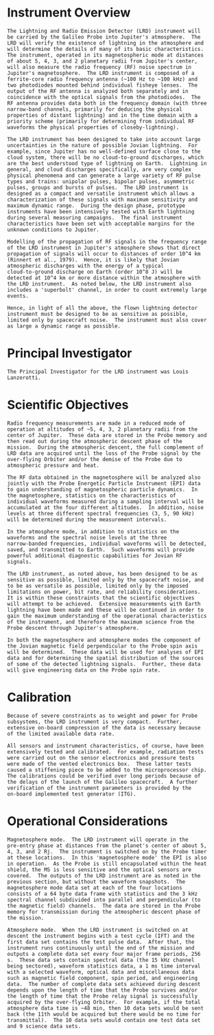 
 
  Instrument Overview
  ===================
    The Lightning and Radio Emission Detector (LRD) instrument will
    be carried by the Galileo Probe into Jupiter's atmosphere.  The
    LRD will verify the existence of lightning in the atmosphere and
    will determine the details of many of its basic characteristics.
    The instrument, operated in its magnetospheric mode at distances
    of about 5, 4, 3, and 2 planetary radii from Jupiter's center,
    will also measure the radio frequency (RF) noise spectrum in
    Jupiter's magnetosphere.  The LRD instrument is composed of a
    ferrite-core radio frequency antenna (~100 Hz to ~100 kHz) and
    two photodiodes mounted behind individual fisheye lenses.  The
    output of the RF antenna is analyzed both separately and in
    coincidence with the optical signals from the photodiodes.  The
    RF antenna provides data both in the frequency domain (with three
    narrow-band channels, primarily for deducing the physical
    properties of distant lightning) and in the time domain with a
    priority scheme (primarily for determining from individual RF
    waveforms the physical properties of closeby-lightning).
 
    The LRD instrument has been designed to take into account large
    uncertainties in the nature of possible Jovian lightning.  For
    example, since Jupiter has no well-defined surface close to the
    cloud system, there will be no cloud-to-ground discharges, which
    are the best understood type of lightning on Earth.  Lightning in
    general, and cloud discharges specifically, are very complex
    physical phenomena and can generate a large variety of RF pulse
    types and trains: unipolar pulses, bipolar pulses, asymmetric
    pulses, groups and bursts of pulses.  The LRD instrument is
    designed as a compact and versatile instrument which allows a
    characterization of these signals with maximum sensitivity and
    maximum dynamic range.  During the design phase, prototype
    instruments have been intensively tested with Earth lightning
    during several measuring campaigns.  The final instrument
    characteristics have been set with acceptable margins for the
    unknown conditions to Jupiter.
 
    Modelling of the propagation of RF signals in the frequency range
    of the LRD instrument in Jupiter's atmosphere shows that direct
    propagation of signals will occur to distances of order 10^4 km
    (Rinnert et al., 1979).  Hence, it is likely that Jovian
    atmospheric discharges with the energy of a typical
    cloud-to-ground discharge on Earth (order 10^8 J) will be
    detected at 10^4 km or more distance within the atmosphere with
    the LRD instrument.  As noted below, the LRD instrument also
    includes a 'superbolt' channel, in order to count extremely large
    events.
 
    Hence, in light of all the above, the flown lightning detector
    instrument must be designed to be as sensitive as possible,
    limited only by spacecraft noise.  The instrument must also cover
    as large a dynamic range as possible.
 
 
  Principal Investigator
  ======================
    The Principal Investigator for the LRD instrument was Louis
    Lanzerotti.
 
 
  Scientific Objectives
  =====================
    Radio frequency measurements are made in a reduced mode of
    operation at altitudes of ~5, 4, 3, 2 planetary radii from the
    center of Jupiter.  These data are stored in the Probe memory and
    then read out during the atmospheric descent phase of the
    mission.  During the atmospheric descent, the full complement of
    LRD data are acquired until the loss of the Probe signal by the
    over-flying Orbiter and/or the demise of the Probe due to
    atmospheric pressure and heat.
 
    The RF data obtained in the magnetosphere will be analyzed also
    jointly with the Probe Energetic Particle Instrument (EPI) data
    to gain understanding of magnetospheric particle dynamics.  In
    the magnetosphere, statistics on the characteristics of
    individual waveforms measured during a sampling interval will be
    accumulated at the four different altitudes.  In addition, noise
    levels at three different spectral frequencies (3, 5, 90 kHz)
    will be determined during the measurement intervals.
 
    In the atmosphere mode, in addition to statistics on the
    waveforms and the spectral noise levels at the three
    narrow-banded frequencies, individual waveforms will be detected,
    saved, and transmitted to Earth.  Such waveforms will provide
    powerful additional diagnostic capabilities for Jovian RF
    signals.
 
    The LRD instrument, as noted above, has been designed to be as
    sensitive as possible, limited only by the spacecraft noise, and
    to be as versatile as possible, limited only by the imposed
    limitations on power, bit rate, and reliability considerations.
    It is within these constraints that the scientific objectives
    will attempt to be achieved.  Extensive measurements with Earth
    lightning have been made and these will be continued in order to
    gain the maximum understanding of the operational characteristics
    of the instrument, and therefore the maximum science from the
    Probe descent through Jupiter's atmosphere.
 
    In both the magnetosphere and atmosphere modes the component of
    the Jovian magnetic field perpendicular to the Probe spin axis
    will be determined.  These data will be used for analyses of EPI
    data and for determining the spatial distribution of the sources
    of some of the detected lightning signals.  Further, these data
    will give engineering data on the Probe spin rate.
 
 
  Calibration
  ===========
    Because of severe constraints as to weight and power for Probe
    subsystems, the LRD instrument is very compact.  Further,
    extensive on-board compression of the data is necessary because
    of the limited available data rate.
 
    All sensors and instrument characteristics, of course, have been
    extensively tested and calibrated.  For example, radiation tests
    were carried out on the sensor electronics and pressure tests
    were made of the vented electronics box.  These latter tests
    caused a stiffening piece to be added to the microprocessor chip.
    The calibrations could be verified over long periods because of
    the delays of the launch of the Galileo spacecraft.  A further
    verification of the instrument parameters is provided by the
    on-board implemented test generator (ITG).
 
 
  Operational Considerations
  ==========================
    Magnetosphere mode.  The LRD instrument will operate in the
    pre-entry phase at distances from the planet's center of about 5,
    4, 3, and 2 Rj.  The instrument is switched on by the Probe timer
    at these locations.  In this 'magnetosphere mode' the EPI is also
    in operation.  As the Probe is still encapsulated within the heat
    shield, the MS is less sensitive and the optical sensors are
    covered.  The outputs of the LRD instrument are as noted in the
    previous section, but without the waveform snapshots.  The
    magnetosphere mode data set at each of the four locations
    consists of a 64 byte data frame with statistics and the 3 kHz
    spectral channel subdivided into parallel and perpendicular (to
    the magnetic field) channels.  The data are stored in the Probe
    memory for transmission during the atmospheric descent phase of
    the mission.
 
    Atmosphere mode.  When the LRD instrument is switched on at
    descent the instrument begins with a test cycle (IFT) and the
    first data set contains the test pulse data.  After that, the
    instrument runs continuously until the end of the mission and
    outputs a complete data set every four major frame periods, 256
    s.  These data sets contain spectral data (the 15 kHz channel
    being sectored), waveform statistics data, a 1 ms time interval
    with a selected waveform, optical data and miscellaneous data
    such as magnetic field component, spin period, and engineering
    data.  The number of complete data sets achieved during descent
    depends upon the length of time that the Probe survives and/or
    the length of time that the Probe relay signal is successfully
    acquired by the over-flying Orbiter.  For example, if the total
    atmosphere data time is ~48 min, then 10 data sets would be sent
    back (the 11th would be acquired but there would be no time for
    transmittal).  The 10 data sets would contain one test data set
    and 9 science data sets.

        